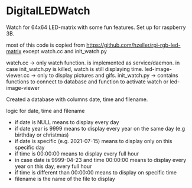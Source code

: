# DigitalLEDWatch
Watch for 64x64 LED-matrix with some fun features. Set up for raspberry 3B.

most of this code is copied from https://github.com/hzeller/rpi-rgb-led-matrix except watch.cc and init_watch.py

watch.cc -> only watch function. is implemented as service/daemon. in case init_watch.py is killed, watch is still displaying time.
led-image-viewer.cc -> only to display pictures and gifs. 
init_watch.py -> contains functions to connect to database and function to activate watch or led-image-viewer

Created a database with columns date, time and filename.

logic for date, time and filename
<ul>
  <li>if date is NULL means to display every day</li>
  <li>if date year is 9999 means to display every year on the same day (e.g birthday or christmas)</li>
  <li>if date is specific (e.g. 2021-07-15) means to display only on this specific day</li>
  <li>if time is 00:00:00 means to display every full hour</li>
    <li>in case date is 9999-04-23 and time 00:00:00 means to display every year on this day, every full hour</li>
  <li>if time is different than 00:00:00 means to display on specific time</li>
  <li>filename is the name of the file to display</li>
 <ul>
  
